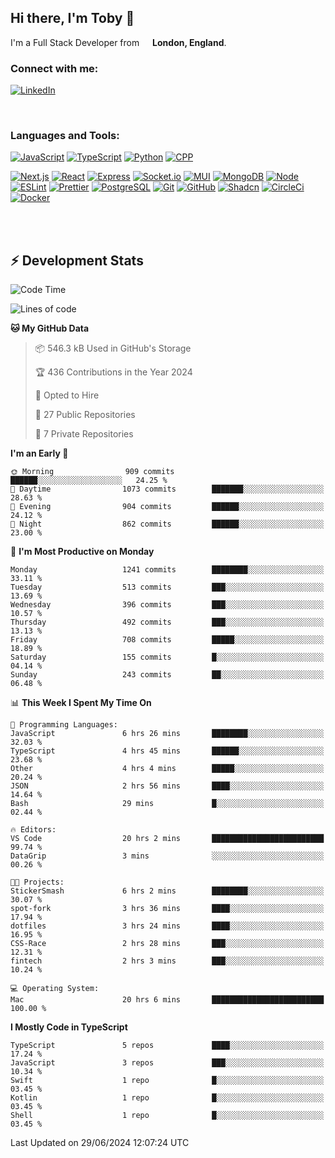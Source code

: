 ## Hi there, I'm Toby 👋

I'm a Full Stack Developer from <img src="https://cdn-icons-png.flaticon.com/512/197/197374.png" width="13" /> **London, England**.

### Connect with me:

[![LinkedIn][linkedin-shield]][linkedin-url]

<br />

### Languages and Tools:

[![JavaScript][JavaScript]][JavaScript-url] [![TypeScript][TypeScript]][TypeScript-url] [![Python][Python]][Python-url] [![CPP][CPP]][CPP-url]

[![Next.js][Next.js]][Next-url] [![React][React.js]][React-url] [![Express][Express.js]][Express-url] [![Socket.io][SocketIo]][SocketIo-url] [![MUI][MUI]][MUI-url] [![MongoDB][MongoDB]][Mongo-url] [![Node][Node.js]][Node-url] [![ESLint][ESLint]][ESLint-url] [![Prettier][Prettier]][Prettier-url] [![PostgreSQL][PostgreSQL]][PostgreSQL-url] [![Git][Git]][Git-url] [![GitHub][GitHub]][GitHub-url] [![Shadcn][Shadcn]][Shadcn-url] [![CircleCi][CircleCi]][CircleCi-url] [![Docker][Docker]][Docker-url]

<br />
<br />

## :zap: Development Stats

<!--START_SECTION:waka-->
![Code Time](http://img.shields.io/badge/Code%20Time-667%20hrs%2045%20mins-blue)

![Lines of code](https://img.shields.io/badge/From%20Hello%20World%20I%27ve%20Written-2.8%20million%20lines%20of%20code-blue)

**🐱 My GitHub Data** 

> 📦 546.3 kB Used in GitHub's Storage 
 > 
> 🏆 436 Contributions in the Year 2024
 > 
> 💼 Opted to Hire
 > 
> 📜 27 Public Repositories 
 > 
> 🔑 7 Private Repositories 
 > 
**I'm an Early 🐤** 

```text
🌞 Morning                909 commits         ██████░░░░░░░░░░░░░░░░░░░   24.25 % 
🌆 Daytime                1073 commits        ███████░░░░░░░░░░░░░░░░░░   28.63 % 
🌃 Evening                904 commits         ██████░░░░░░░░░░░░░░░░░░░   24.12 % 
🌙 Night                  862 commits         ██████░░░░░░░░░░░░░░░░░░░   23.00 % 
```
📅 **I'm Most Productive on Monday** 

```text
Monday                   1241 commits        ████████░░░░░░░░░░░░░░░░░   33.11 % 
Tuesday                  513 commits         ███░░░░░░░░░░░░░░░░░░░░░░   13.69 % 
Wednesday                396 commits         ███░░░░░░░░░░░░░░░░░░░░░░   10.57 % 
Thursday                 492 commits         ███░░░░░░░░░░░░░░░░░░░░░░   13.13 % 
Friday                   708 commits         █████░░░░░░░░░░░░░░░░░░░░   18.89 % 
Saturday                 155 commits         █░░░░░░░░░░░░░░░░░░░░░░░░   04.14 % 
Sunday                   243 commits         ██░░░░░░░░░░░░░░░░░░░░░░░   06.48 % 
```


📊 **This Week I Spent My Time On** 

```text
💬 Programming Languages: 
JavaScript               6 hrs 26 mins       ████████░░░░░░░░░░░░░░░░░   32.03 % 
TypeScript               4 hrs 45 mins       ██████░░░░░░░░░░░░░░░░░░░   23.68 % 
Other                    4 hrs 4 mins        █████░░░░░░░░░░░░░░░░░░░░   20.24 % 
JSON                     2 hrs 56 mins       ████░░░░░░░░░░░░░░░░░░░░░   14.64 % 
Bash                     29 mins             █░░░░░░░░░░░░░░░░░░░░░░░░   02.44 % 

🔥 Editors: 
VS Code                  20 hrs 2 mins       █████████████████████████   99.74 % 
DataGrip                 3 mins              ░░░░░░░░░░░░░░░░░░░░░░░░░   00.26 % 

🐱‍💻 Projects: 
StickerSmash             6 hrs 2 mins        ████████░░░░░░░░░░░░░░░░░   30.07 % 
spot-fork                3 hrs 36 mins       ████░░░░░░░░░░░░░░░░░░░░░   17.94 % 
dotfiles                 3 hrs 24 mins       ████░░░░░░░░░░░░░░░░░░░░░   16.95 % 
CSS-Race                 2 hrs 28 mins       ███░░░░░░░░░░░░░░░░░░░░░░   12.31 % 
fintech                  2 hrs 3 mins        ███░░░░░░░░░░░░░░░░░░░░░░   10.24 % 

💻 Operating System: 
Mac                      20 hrs 6 mins       █████████████████████████   100.00 % 
```

**I Mostly Code in TypeScript** 

```text
TypeScript               5 repos             ████░░░░░░░░░░░░░░░░░░░░░   17.24 % 
JavaScript               3 repos             ███░░░░░░░░░░░░░░░░░░░░░░   10.34 % 
Swift                    1 repo              █░░░░░░░░░░░░░░░░░░░░░░░░   03.45 % 
Kotlin                   1 repo              █░░░░░░░░░░░░░░░░░░░░░░░░   03.45 % 
Shell                    1 repo              █░░░░░░░░░░░░░░░░░░░░░░░░   03.45 % 
```




 Last Updated on 29/06/2024 12:07:24 UTC
<!--END_SECTION:waka-->


<!-- MARKDOWN LINKS & IMAGES -->
<!-- https://www.markdownguide.org/basic-syntax/#reference-style-links -->

[CPP-url]: https://cplusplus.com/
[CPP]: https://img.shields.io/badge/-C++-blue?style=for-the-badge&logo=cplusplus
[JavaScript-url]: https://developer.mozilla.org/en-US/docs/Web/JavaScript
[JavaScript]: https://shields.io/badge/JavaScript-F7DF1E?logo=JavaScript&logoColor=000&style=for-the-badge
[TypeScript-url]: https://www.typescriptlang.org/
[TypeScript]: https://shields.io/badge/TypeScript-3178C6?logo=TypeScript&logoColor=FFF&style=for-the-badge
[Python-url]: https://www.python.org/
[Python]: https://img.shields.io/badge/python-3670A0?style=for-the-badge&logo=python&logoColor=ffdd54
[linkedin-shield]: https://img.shields.io/badge/LinkedIn-0077B5?style=for-the-badge&logo=linkedin&logoColor=white
[linkedin-url]: https://linkedin.com/in/toby-dixon-smith/
[Next.js]: https://img.shields.io/badge/next.js-000000?style=for-the-badge&logo=nextdotjs&logoColor=white
[Next-url]: https://nextjs.org/
[React.js]: https://img.shields.io/badge/React-20232A?style=for-the-badge&logo=react&logoColor=61DAFB
[React-url]: https://reactjs.org/
[Express.js]: https://img.shields.io/badge/Express.js-404D59?style=for-the-badge&logo=express
[Express-url]: https://expressjs.com/
[Node.js]: https://img.shields.io/badge/Node.js-43853D?style=for-the-badge&logo=node.js&logoColor=white
[Node-url]: https://nodejs.org/
[MongoDB]: https://img.shields.io/badge/MongoDB-4EA94B?style=for-the-badge&logo=mongodb&logoColor=white
[Mongo-url]: https://www.mongodb.com/
[ESLint]: https://img.shields.io/badge/eslint-3A33D1?style=for-the-badge&logo=eslint&logoColor=white
[ESLint-url]: https://eslint.org/
[Prettier]: https://img.shields.io/badge/prettier-1A2C34?style=for-the-badge&logo=prettier&logoColor=F7BA3E
[Prettier-url]: https://prettier.io/
[SocketIo-url]: https://socket.io/
[SocketIo]: https://img.shields.io/badge/Socket.io-010101?style=for-the-badge&logo=socket.io&badgeColor=010101
[MUI-url]: https://mui.com/
[MUI]: https://img.shields.io/badge/MUI-%230081CB.svg?style=for-the-badge&logo=mui&logoColor=white
[PostgreSQL-url]: https://www.postgresql.org/
[PostgreSQL]: https://img.shields.io/badge/postgresql-4169e1?style=for-the-badge&logo=postgresql&logoColor=white
[Git-url]: https://git-scm.com/
[Git]: https://img.shields.io/badge/GIT-E44C30?style=for-the-badge&logo=git&logoColor=white
[GitHub-url]: https://github.com/
[GitHub]: https://img.shields.io/badge/GitHub-100000?style=for-the-badge&logo=github&logoColor=white
[Shadcn-url]: https://ui.shadcn.com/
[Shadcn]: https://img.shields.io/badge/shadcn%2Fui-000?logo=shadcnui&logoColor=fff&style=for-the-badge
[CircleCi-url]: https://ui.shadcn.com/
[CircleCi]: https://img.shields.io/badge/circleci-343434?logo=circleci&logoColor=fff&style=for-the-badge
[Docker-url]: https://ui.shadcn.com/
[Docker]: https://img.shields.io/badge/docker-2496ED?logo=docker&logoColor=fff&style=for-the-badge
